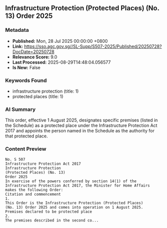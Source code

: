 
## Infrastructure Protection (Protected Places) (No. 13) Order 2025

### Metadata
- **Published:** Mon, 28 Jul 2025 00:00:00 +0800
- **Link:** https://sso.agc.gov.sg//SL-Supp/S507-2025/Published/20250728?DocDate=20250728
- **Relevance Score:** 9.0
- **Last Processed:** 2025-08-29T14:48:04.056577
- **Is New:** False

### Keywords Found
- infrastructure protection (title: 1)
- protected places (title: 1)

### AI Summary
This order, effective 1 August 2025, designates specific premises (listed in the Schedule) as a protected place under the Infrastructure Protection Act 2017 and appoints the person named in the Schedule as the authority for that protected place.

### Content Preview
```
No. S 507
Infrastructure Protection Act 2017
Infrastructure Protection
(Protected Places) (No. 13)
Order 2025
In exercise of the powers conferred by section 14(1) of the Infrastructure Protection Act 2017, the Minister for Home Affairs makes the following Order:
Citation and commencement
1.
This Order is the Infrastructure Protection (Protected Places) (No. 13) Order 2025 and comes into operation on 1 August 2025.
Premises declared to be protected place
2.
The premises described in the second co...
```
